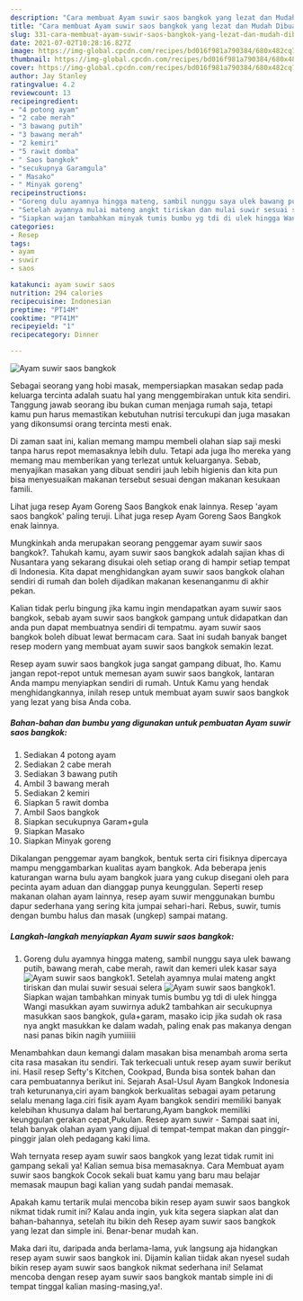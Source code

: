```yaml
---
description: "Cara membuat Ayam suwir saos bangkok yang lezat dan Mudah Dibuat"
title: "Cara membuat Ayam suwir saos bangkok yang lezat dan Mudah Dibuat"
slug: 331-cara-membuat-ayam-suwir-saos-bangkok-yang-lezat-dan-mudah-dibuat
date: 2021-07-02T10:28:16.827Z
image: https://img-global.cpcdn.com/recipes/bd016f981a790384/680x482cq70/ayam-suwir-saos-bangkok-foto-resep-utama.jpg
thumbnail: https://img-global.cpcdn.com/recipes/bd016f981a790384/680x482cq70/ayam-suwir-saos-bangkok-foto-resep-utama.jpg
cover: https://img-global.cpcdn.com/recipes/bd016f981a790384/680x482cq70/ayam-suwir-saos-bangkok-foto-resep-utama.jpg
author: Jay Stanley
ratingvalue: 4.2
reviewcount: 13
recipeingredient:
- "4 potong ayam"
- "2 cabe merah"
- "3 bawang putih"
- "3 bawang merah"
- "2 kemiri"
- "5 rawit domba"
- " Saos bangkok"
- "secukupnya Garamgula"
- " Masako"
- " Minyak goreng"
recipeinstructions:
- "Goreng dulu ayamnya hingga mateng, sambil nunggu saya ulek bawang putih, bawang merah, cabe merah, rawit dan kemeri ulek kasar saya"
- "Setelah ayamnya mulai mateng angkt tiriskan dan mulai suwir sesuai selera"
- "Siapkan wajan tambahkan minyak tumis bumbu yg tdi di ulek hingga Wangi masukkan ayam suwirnya aduk2 tambahkan air secukupnya masukkan saos bangkok, gula+garam, masako icip jika sudah ok rasa nya angkt masukkan ke dalam wadah, paling enak pas makanya dengan nasi panas bikin nagih yumiiiiii"
categories:
- Resep
tags:
- ayam
- suwir
- saos

katakunci: ayam suwir saos 
nutrition: 294 calories
recipecuisine: Indonesian
preptime: "PT14M"
cooktime: "PT41M"
recipeyield: "1"
recipecategory: Dinner

---
```



![Ayam suwir saos bangkok](https://img-global.cpcdn.com/recipes/bd016f981a790384/680x482cq70/ayam-suwir-saos-bangkok-foto-resep-utama.jpg)

Sebagai seorang yang hobi masak, mempersiapkan masakan sedap pada keluarga tercinta adalah suatu hal yang menggembirakan untuk kita sendiri. Tanggung jawab seorang ibu bukan cuman menjaga rumah saja, tetapi kamu pun harus memastikan kebutuhan nutrisi tercukupi dan juga masakan yang dikonsumsi orang tercinta mesti enak.

Di zaman  saat ini, kalian memang mampu membeli olahan siap saji meski tanpa harus repot memasaknya lebih dulu. Tetapi ada juga lho mereka yang memang mau memberikan yang terlezat untuk keluarganya. Sebab, menyajikan masakan yang dibuat sendiri jauh lebih higienis dan kita pun bisa menyesuaikan makanan tersebut sesuai dengan makanan kesukaan famili. 

Lihat juga resep Ayam Goreng Saos Bangkok enak lainnya. Resep &#39;ayam saos bangkok&#39; paling teruji. Lihat juga resep Ayam Goreng Saos Bangkok enak lainnya.

Mungkinkah anda merupakan seorang penggemar ayam suwir saos bangkok?. Tahukah kamu, ayam suwir saos bangkok adalah sajian khas di Nusantara yang sekarang disukai oleh setiap orang di hampir setiap tempat di Indonesia. Kita dapat menghidangkan ayam suwir saos bangkok olahan sendiri di rumah dan boleh dijadikan makanan kesenanganmu di akhir pekan.

Kalian tidak perlu bingung jika kamu ingin mendapatkan ayam suwir saos bangkok, sebab ayam suwir saos bangkok gampang untuk didapatkan dan anda pun dapat membuatnya sendiri di tempatmu. ayam suwir saos bangkok boleh dibuat lewat bermacam cara. Saat ini sudah banyak banget resep modern yang membuat ayam suwir saos bangkok semakin lezat.

Resep ayam suwir saos bangkok juga sangat gampang dibuat, lho. Kamu jangan repot-repot untuk memesan ayam suwir saos bangkok, lantaran Anda mampu menyiapkan sendiri di rumah. Untuk Kamu yang hendak menghidangkannya, inilah resep untuk membuat ayam suwir saos bangkok yang lezat yang bisa Anda coba.

<!--inarticleads1-->

##### Bahan-bahan dan bumbu yang digunakan untuk pembuatan Ayam suwir saos bangkok:

1. Sediakan 4 potong ayam
1. Sediakan 2 cabe merah
1. Sediakan 3 bawang putih
1. Ambil 3 bawang merah
1. Sediakan 2 kemiri
1. Siapkan 5 rawit domba
1. Ambil  Saos bangkok
1. Siapkan secukupnya Garam+gula
1. Siapkan  Masako
1. Siapkan  Minyak goreng


Dikalangan penggemar ayam bangkok, bentuk serta ciri fisiknya dipercaya mampu menggambarkan kualitas ayam bangkok. Ada beberapa jenis katurangan warna bulu ayam bangkok juara yang cukup disegani oleh para pecinta ayam aduan dan dianggap punya keunggulan. Seperti resep makanan olahan ayam lainnya, resep ayam suwir menggunakan bumbu dapur sederhana yang sering kita jumpai sehari-hari. Rebus, suwir, tumis dengan bumbu halus dan masak (ungkep) sampai matang. 

<!--inarticleads2-->

##### Langkah-langkah menyiapkan Ayam suwir saos bangkok:

1. Goreng dulu ayamnya hingga mateng, sambil nunggu saya ulek bawang putih, bawang merah, cabe merah, rawit dan kemeri ulek kasar saya
<img src="https://img-global.cpcdn.com/steps/1d8ae67c9f8fc8f3/160x128cq70/ayam-suwir-saos-bangkok-langkah-memasak-1-foto.jpg" alt="Ayam suwir saos bangkok">1. Setelah ayamnya mulai mateng angkt tiriskan dan mulai suwir sesuai selera
<img src="https://img-global.cpcdn.com/steps/a64ed1e8a2640a89/160x128cq70/ayam-suwir-saos-bangkok-langkah-memasak-2-foto.jpg" alt="Ayam suwir saos bangkok">1. Siapkan wajan tambahkan minyak tumis bumbu yg tdi di ulek hingga Wangi masukkan ayam suwirnya aduk2 tambahkan air secukupnya masukkan saos bangkok, gula+garam, masako icip jika sudah ok rasa nya angkt masukkan ke dalam wadah, paling enak pas makanya dengan nasi panas bikin nagih yumiiiiii


Menambahkan daun kemangi dalam masakan bisa menambah aroma serta cita rasa masakan itu sendiri. Tak terkecuali untuk resep ayam suwir berikut ini. Hasil resep Sefty&#39;s Kitchen, Cookpad, Bunda bisa sontek bahan dan cara pembuatannya berikut ini. Sejarah Asal-Usul Ayam Bangkok Indonesia trah keturunanya,ciri ayam bangkok berkualitas sebagai ayam petarung selalu menang laga.ciri fisik ayam Ayam bangkok sendiri memiliki banyak kelebihan khusunya dalam hal bertarung,Ayam bangkok memiliki keunggulan gerakan cepat,Pukulan. Resep ayam suwir - Sampai saat ini, telah banyak olahan ayam yang dijual di tempat-tempat makan dan pinggir-pinggir jalan oleh pedagang kaki lima. 

Wah ternyata resep ayam suwir saos bangkok yang lezat tidak rumit ini gampang sekali ya! Kalian semua bisa memasaknya. Cara Membuat ayam suwir saos bangkok Cocok sekali buat kamu yang baru mau belajar memasak maupun bagi kalian yang sudah pandai memasak.

Apakah kamu tertarik mulai mencoba bikin resep ayam suwir saos bangkok nikmat tidak rumit ini? Kalau anda ingin, yuk kita segera siapkan alat dan bahan-bahannya, setelah itu bikin deh Resep ayam suwir saos bangkok yang lezat dan simple ini. Benar-benar mudah kan. 

Maka dari itu, daripada anda berlama-lama, yuk langsung aja hidangkan resep ayam suwir saos bangkok ini. Dijamin kalian tiidak akan nyesel sudah bikin resep ayam suwir saos bangkok nikmat sederhana ini! Selamat mencoba dengan resep ayam suwir saos bangkok mantab simple ini di tempat tinggal kalian masing-masing,ya!.

